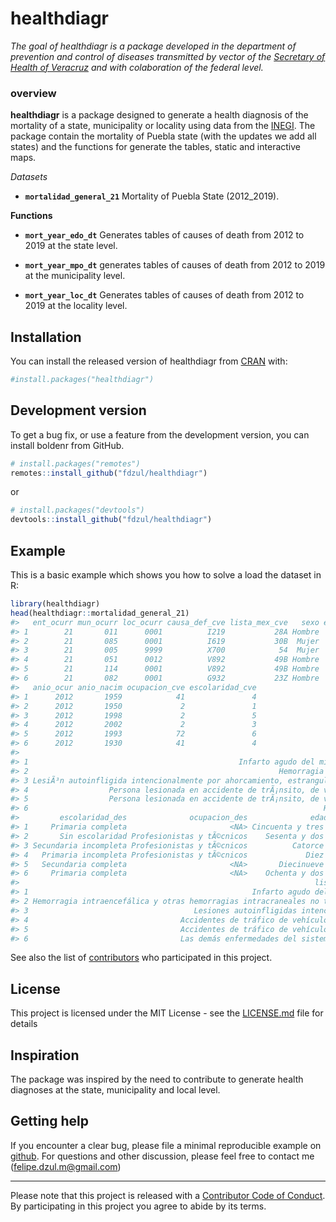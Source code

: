 
<!-- README.md is generated from README.Rmd. Please edit that file -->

# healthdiagr

<!-- badges: start -->
<!-- badges: end -->

*The goal of healthdiagr is a package developed in the department of
prevention and control of diseases transmitted by vector of the
[Secretary of Health of Veracruz](https://www.ssaver.gob.mx/) and with
colaboration of the federal level.*

### **overview**

**healthdiagr** is a package designed to generate a health diagnosis of
the mortality of a state, municipality or locality using data from the
[INEGI](https://www.inegi.org.mx/programas/mortalidad/#Datos_abiertos).
The package contain the mortality of Puebla state (with the updates we
add all states) and the functions for generate the tables, static and
interactive maps.

*Datasets*

-   **`mortalidad_general_21`** Mortality of Puebla State (2012\_2019).

**Functions**

-   **`mort_year_edo_dt`** Generates tables of causes of death from 2012
    to 2019 at the state level.

-   **`mort_year_mpo_dt`** generates tables of causes of death from 2012
    to 2019 at the municipality level.

-   **`mort_year_loc_dt`** Generates tables of causes of death from 2012
    to 2019 at the locality level.

## Installation

You can install the released version of healthdiagr from
[CRAN](https://CRAN.R-project.org) with:

``` r
#install.packages("healthdiagr")
```

## Development version

To get a bug fix, or use a feature from the development version, you can
install boldenr from GitHub.

``` r
# install.packages("remotes")
remotes::install_github("fdzul/healthdiagr")
```

or

``` r
# install.packages("devtools")
devtools::install_github("fdzul/healthdiagr")
```

## Example

This is a basic example which shows you how to solve a load the dataset
in R:

``` r
library(healthdiagr)
head(healthdiagr::mortalidad_general_21)
#>   ent_ocurr mun_ocurr loc_ocurr causa_def_cve lista_mex_cve   sexo edad_cve
#> 1        21       011      0001          I219           28A Hombre     4053
#> 2        21       085      0001          I619           30B  Mujer     4062
#> 3        21       005      9999          X700            54  Mujer     4014
#> 4        21       051      0012          V892           49B Hombre     4010
#> 5        21       114      0001          V892           49B Hombre     4019
#> 6        21       082      0001          G932           23Z Hombre     4082
#>   anio_ocur anio_nacim ocupacion_cve escolaridad_cve
#> 1      2012       1959            41               4
#> 2      2012       1950             2               1
#> 3      2012       1998             2               5
#> 4      2012       2002             2               3
#> 5      2012       1993            72               6
#> 6      2012       1930            41               4
#>                                                                                         causa_def_des
#> 1                                               Infarto agudo del miocardio, sin otra especificaciÃ³n
#> 2                                                        Hemorragia intraencefÃ¡lica, no especificada
#> 3 LesiÃ³n autoinfligida intencionalmente por ahorcamiento, estrangulamiento o sofocaciÃ³n en vivienda
#> 4                  Persona lesionada en accidente de trÃ¡nsito, de vehÃ­culo de motor no especificado
#> 5                  Persona lesionada en accidente de trÃ¡nsito, de vehÃ­culo de motor no especificado
#> 6                                                                  HipertensiÃ³n intracraneal benigna
#>         escolaridad_des              ocupacion_des              edad_des
#> 1     Primaria completa                       <NA> Cincuenta y tres años
#> 2       Sin escolaridad Profesionistas y tÃ©cnicos    Sesenta y dos años
#> 3 Secundaria incompleta Profesionistas y tÃ©cnicos          Catorce años
#> 4   Primaria incompleta Profesionistas y tÃ©cnicos             Diez años
#> 5   Secundaria completa                       <NA>       Diecinueve años
#> 6     Primaria completa                       <NA>    Ochenta y dos años
#>                                                                  lista_mex_des
#> 1                                                  Infarto agudo del miocardio
#> 2 Hemorragia intraencefálica y otras hemorragias intracraneales no traumáticas
#> 3                                     Lesiones autoinfligidas intencionalmente
#> 4                                  Accidentes de tráfico de vehículos de motor
#> 5                                  Accidentes de tráfico de vehículos de motor
#> 6                                  Las demás enfermedades del sistema nervioso
```

See also the list of
[contributors](https://github.com/fdzul/deneggs/contributors) who
participated in this project.

## License

This project is licensed under the MIT License - see the
[LICENSE.md](LICENSE.md) file for details

## Inspiration

The package was inspired by the need to contribute to generate health
diagnoses at the state, municipality and local level.

## Getting help

If you encounter a clear bug, please file a minimal reproducible example
on [github](https://github.com/fdzul/healthdiagr/issues). For questions
and other discussion, please feel free to contact me
(<felipe.dzul.m@gmail.com>)

------------------------------------------------------------------------

Please note that this project is released with a [Contributor Code of
Conduct](https://dplyr.tidyverse.org/CODE_OF_CONDUCT). By participating
in this project you agree to abide by its terms.
